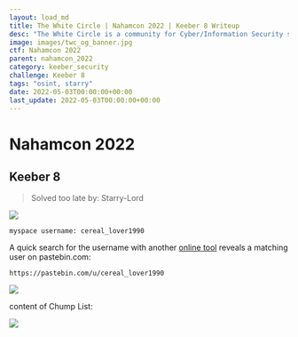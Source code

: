 ```yaml
---
layout: load_md
title: The White Circle | Nahamcon 2022 | Keeber 8 Writeup
desc: "The White Circle is a community for Cyber/Information Security students, enthusiasts and professionals. You can discuss anything related to Security, share your knowledge with others, get help when you need it and proceed further in your journey with amazing people from all over the world."
image: images/twc_og_banner.jpg
ctf: Nahamcon 2022
parent: nahamcon_2022
category: keeber_security
challenge: Keeber 8
tags: "osint, starry"
date: 2022-05-03T00:00:00+00:00
last_update: 2022-05-03T00:00:00+00:00
---
```


<h1 class="heading card-title white-text">Nahamcon 2022</h1>

## Keeber 8
> Solved too late by: Starry-Lord

![](https://i.imgur.com/lowGp5C.png)

```
myspace username: cereal_lover1990
```

A quick search for the username with another [online tool](https://instantusername.com) reveals a matching user on pastebin.com:
 

```
https://pastebin.com/u/cereal_lover1990
```

![](https://i.imgur.com/WwcO2u9.png)

content of Chump List:

![](https://i.imgur.com/oK6PGzb.png)